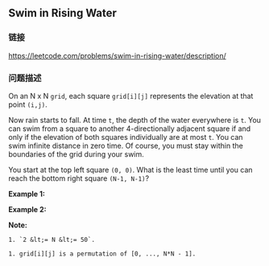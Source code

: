 ## Swim in Rising Water  
### 链接  
https://leetcode.com/problems/swim-in-rising-water/description/  
### 问题描述
On an N x N `grid`, each square `grid[i][j]` represents the elevation at that point `(i,j)`.

Now rain starts to fall. At time `t`, the depth of the water everywhere is `t`. You can swim from a square to another 4-directionally adjacent square if and only if the elevation of both squares individually are&nbsp;at most&nbsp;`t`. You can swim infinite distance in zero time. Of course, you must stay within the boundaries of the grid during your swim.

You start at the top left square `(0, 0)`. What is the least time until you can reach the bottom right square `(N-1, N-1)`?

**Example 1:**

**Example 2:**

**Note:**

	1. `2 &lt;= N &lt;= 50`.
	1. grid[i][j] is a permutation of [0, ..., N*N - 1].
